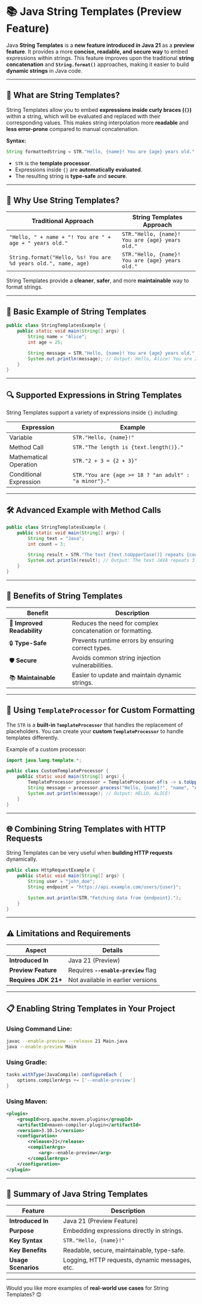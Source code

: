 # 📚 **Java String Templates (Preview Feature)**

Java **String Templates** is a **new feature introduced in Java 21** as a **preview feature**. It provides a more **concise, readable, and secure way** to embed expressions within strings. This feature improves upon the traditional **string concatenation** and **`String.format()`** approaches, making it easier to build **dynamic strings** in Java code.

---

## 🧩 **What are String Templates?**

String Templates allow you to embed **expressions inside curly braces (`{}`)** within a string, which will be evaluated and replaced with their corresponding values. This makes string interpolation more **readable** and **less error-prone** compared to manual concatenation.

**Syntax:**

```java
String formattedString = STR."Hello, {name}! You are {age} years old.";
```

- `STR` is the **template processor**.
- Expressions inside `{}` are **automatically evaluated**.
- The resulting string is **type-safe** and **secure**.

---

## 🎯 **Why Use String Templates?**

| **Traditional Approach**                                       | **String Templates Approach**                   |
|----------------------------------------------------------------|-------------------------------------------------|
| `"Hello, " + name + "! You are " + age + " years old."`        | `STR."Hello, {name}! You are {age} years old."` |
| `String.format("Hello, %s! You are %d years old.", name, age)` | `STR."Hello, {name}! You are {age} years old."` |

String Templates provide a **cleaner**, **safer**, and more **maintainable** way to format strings.

---

## 🧪 **Basic Example of String Templates**

```java
public class StringTemplatesExample {
    public static void main(String[] args) {
        String name = "Alice";
        int age = 25;

        String message = STR."Hello, {name}! You are {age} years old.";
        System.out.println(message); // Output: Hello, Alice! You are 25 years old.
    }
}
```

---

## 🔍 **Supported Expressions in String Templates**

String Templates support a variety of expressions inside `{}` including:

| **Expression**         | **Example**                                           |
|------------------------|-------------------------------------------------------|
| Variable               | `STR."Hello, {name}!"`                                |
| Method Call            | `STR."The length is {text.length()}."`                |
| Mathematical Operation | `STR."2 + 3 = {2 + 3}"`                               |
| Conditional Expression | `STR."You are {age >= 18 ? "an adult" : "a minor"}."` |

---

## 🛠 **Advanced Example with Method Calls**

```java
public class StringTemplatesExample {
    public static void main(String[] args) {
        String text = "Java";
        int count = 3;

        String result = STR."The text {text.toUpperCase()} repeats {count} times.";
        System.out.println(result); // Output: The text JAVA repeats 3 times.
    }
}
```

---

## 🚀 **Benefits of String Templates**

| **Benefit**                 | **Description**                                           |
|-----------------------------|-----------------------------------------------------------|
| 🚀 **Improved Readability** | Reduces the need for complex concatenation or formatting. |
| 🔒 **Type-Safe**            | Prevents runtime errors by ensuring correct types.        |
| 🛡️ **Secure**              | Avoids common string injection vulnerabilities.           |
| 📚 **Maintainable**         | Easier to update and maintain dynamic strings.            |

---

## 🧩 **Using `TemplateProcessor` for Custom Formatting**

The `STR` is a **built-in `TemplateProcessor`** that handles the replacement of placeholders. You can create your **custom `TemplateProcessor`** to handle templates differently.

Example of a custom processor:

```java
import java.lang.template.*;

public class CustomTemplateProcessor {
    public static void main(String[] args) {
        TemplateProcessor processor = TemplateProcessor.of(s -> s.toUpperCase());
        String message = processor.process("Hello, {name}!", "name", "Alice");
        System.out.println(message); // Output: HELLO, ALICE!
    }
}
```

---

## 🌐 **Combining String Templates with HTTP Requests**

String Templates can be very useful when **building HTTP requests** dynamically.

```java
public class HttpRequestExample {
    public static void main(String[] args) {
        String user = "john_doe";
        String endpoint = "https://api.example.com/users/{user}";

        System.out.println(STR."Fetching data from {endpoint}.");
    }
}
```

---

## ⚠️ **Limitations and Requirements**

| **Aspect**           | **Details**                          |
|----------------------|--------------------------------------|
| **Introduced In**    | Java 21 (Preview)                    |
| **Preview Feature**  | Requires **`--enable-preview`** flag |
| **Requires JDK 21+** | Not available in earlier versions    |

---

## 📋 **Enabling String Templates in Your Project**

### **Using Command Line:**

```bash
javac --enable-preview --release 21 Main.java
java --enable-preview Main
```

### **Using Gradle:**

```gradle
tasks.withType(JavaCompile).configureEach {
    options.compilerArgs += ['--enable-preview']
}
```

### **Using Maven:**

```xml
<plugin>
    <groupId>org.apache.maven.plugins</groupId>
    <artifactId>maven-compiler-plugin</artifactId>
    <version>3.10.1</version>
    <configuration>
        <release>21</release>
        <compilerArgs>
            <arg>--enable-preview</arg>
        </compilerArgs>
    </configuration>
</plugin>
```

---

## 📌 **Summary of Java String Templates**

| **Feature**         | **Description**                                |
|---------------------|------------------------------------------------|
| **Introduced In**   | Java 21 (Preview Feature)                      |
| **Purpose**         | Embedding expressions directly in strings.     |
| **Key Syntax**      | `STR."Hello, {name}!"`                         |
| **Key Benefits**    | Readable, secure, maintainable, type-safe.     |
| **Usage Scenarios** | Logging, HTTP requests, dynamic messages, etc. |

---

Would you like more examples of **real-world use cases** for String Templates? 😊
